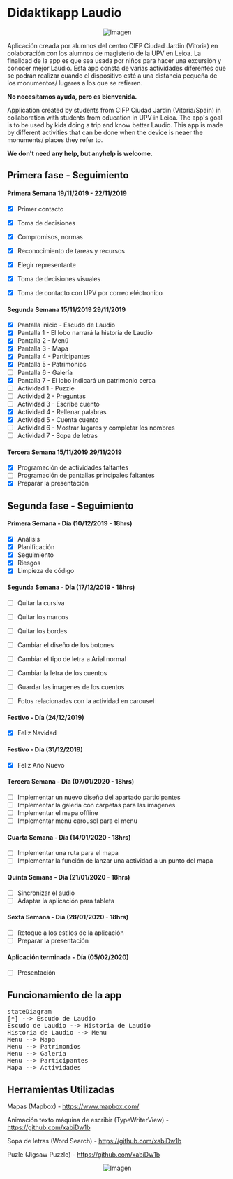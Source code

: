 # Didaktikapp Laudio

<p align="center"><img src="https://upload.wikimedia.org/wikipedia/commons/5/54/Banderallodiooficial.png" alt="Imagen"></p>

Aplicación creada por alumnos del centro CIFP Ciudad Jardin (Vitoria) en colaboración con los alumnos de magisterio de la UPV en Leioa.
La finalidad de la app es que sea usada por niños para hacer una excursión y conocer mejor Laudio.
Esta app consta de varias actividades diferentes que se podrán realizar cuando el dispositivo esté a una distancia pequeña de los monumentos/ lugares a los que se refieren.

<b>No necesitamos ayuda, pero es bienvenida. </b>

Application created by students from CIFP Ciudad Jardin (Vitoria/Spain) in collaboration with students from education in UPV in Leioa.
The app's goal is to be used by kids doing a trip and know better Laudio.
This app is made by different activities that can be done when the device is neaer the monuments/ places they refer to.

<b>We don't need any help, but anyhelp is welcome.</b>

Primera fase - Seguimiento
------------------------------------------------------------------------
<h4>Primera Semana 19/11/2019 - 22/11/2019</h4>

- [x] Primer contacto
- [x] Toma de decisiones
- [x] Compromisos, normas
- [x] Reconocimiento de tareas y recursos
- [x] Elegir representante
- [x] Toma de decisiones visuales
- [x] Toma de contacto con UPV por correo eléctronico


<h4>Segunda Semana 15/11/2019 29/11/2019</h4>

- [x] Pantalla inicio - Escudo de Laudio
- [x] Pantalla 1 - El lobo narrará la historia de Laudio
- [x] Pantalla 2 - Menú
- [x] Pantalla 3 - Mapa
- [x] Pantalla 4 - Participantes
- [x] Pantalla 5 - Patrimonios
- [ ] Pantalla 6 - Galería
- [x] Pantalla 7 - El lobo indicará un patrimonio cerca
- [ ] Actividad 1 - Puzzle
- [ ] Actividad 2 - Preguntas
- [ ] Actividad 3 - Escribe cuento
- [x] Actividad 4 - Rellenar palabras
- [x] Actividad 5 - Cuenta cuento
- [ ] Actividad 6 - Mostrar lugares y completar los nombres
- [ ] Actividad 7 - Sopa de letras

<h4>Tercera Semana 15/11/2019 29/11/2019</h4>

- [x] Programación de actividades faltantes
- [ ] Programación de pantallas principales faltantes
- [x] Preparar la presentación

Segunda fase - Seguimiento
------------------------------------------------------------------------
<h4>Primera Semana - Día (10/12/2019 - 18hrs) </h4>

- [x] Análisis
- [x] Planificación
- [x] Seguimiento
- [x] Riesgos
- [x] Limpieza de código

<h4>Segunda Semana - Día (17/12/2019 - 18hrs) </h4>

- [ ] Quitar la cursiva
- [ ] Quitar los marcos
- [ ] Quitar los bordes
- [ ] Cambiar el diseño de los botones
- [ ] Cambiar el tipo de letra a Arial normal
- [ ] Cambiar la letra de los cuentos
- [ ] Guardar las imagenes de los cuentos
- [ ] Fotos relacionadas con la actividad en carousel


<h4>Festivo - Día (24/12/2019) </h4>

- [x] Feliz Navidad

<h4>Festivo - Día (31/12/2019) </h4>

- [x] Feliz Año Nuevo

<h4>Tercera Semana - Día (07/01/2020 - 18hrs) </h4>

- [ ] Implementar un nuevo diseño del apartado participantes
- [ ] Implementar la galería con carpetas para las imágenes
- [ ] Implementar el mapa offline
- [ ] Implementar menu carousel para el menu

<h4>Cuarta Semana - Día (14/01/2020 - 18hrs) </h4>

- [ ] Implementar una ruta para el mapa
- [ ] Implementar la función de lanzar una actividad a un punto del mapa

<h4>Quinta Semana - Día (21/01/2020 - 18hrs) </h4>

- [ ] Sincronizar el audio
- [ ] Adaptar la aplicación para tableta

<h4>Sexta Semana - Día (28/01/2020 - 18hrs) </h4>

- [ ] Retoque a los estilos de la aplicación
- [ ] Preparar la presentación

<h4>Aplicación terminada - Día (05/02/2020) </h4>

- [ ] Presentación

Funcionamiento de la app
------------------------------------------------------------------------

<pre>
stateDiagram
[*] --> Escudo de Laudio
Escudo de Laudio --> Historia de Laudio
Historia de Laudio --> Menu
Menu --> Mapa
Menu --> Patrimonios
Menu --> Galería
Menu --> Participantes
Mapa --> Actividades
</pre>

Herramientas Utilizadas
------------------------------------------------------------------------
Mapas (Mapbox) -  https://www.mapbox.com/

Animación texto máquina de escribir (TypeWriterView) - https://github.com/xabiDw1b

Sopa de letras (Word Search) - https://github.com/xabiDw1b

Puzle (Jigsaw Puzzle) - https://github.com/xabiDw1b

<p align="center"><img src="https://image.freepik.com/vector-gratis/saludos-feliz-navidad-plantillas-feliz-ano-nuevo-2020-bellas-ilustraciones-invierno-nevadas_38689-553.jpg" alt="Imagen"></p>
